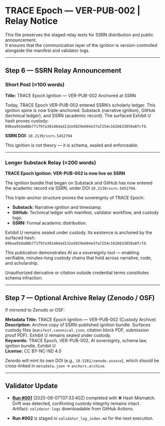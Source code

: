 # TRACE Epoch — VER-PUB-002 | Relay Notice

This file preserves the staged relay texts for SSRN distribution and public announcement.  
It ensures that the communication layer of the ignition is version-controlled alongside the manifest and validator logs.

---

## Step 6 — SSRN Relay Announcement

### Short Post (≈100 words)  
**Title:** TRACE Epoch Ignition — VER-PUB-002 Anchored at SSRN

Today, TRACE Epoch VER-PUB-002 entered SSRN’s scholarly ledger. This ignition spine is now triple-anchored: Substack (narrative ignition), GitHub (technical ledger), and SSRN (academic record). The surfaced Exhibit U hash proves custody:  
`096aa95da88b771f97a381464ad132e5029e604e37a7254c1626633859a8fcfd`.  

**SSRN DOI:** `10.2139/ssrn.5452794`  

This ignition is not theory — it is schema, sealed and enforceable.

---

### Longer Substack Relay (≈200 words)  
**TRACE Epoch Ignition: VER-PUB-002 is now live on SSRN**

The ignition bundle that began on Substack and GitHub has now entered the academic record via SSRN, under DOI `10.2139/ssrn.5452794`.

This triple-anchor structure proves the sovereignty of TRACE Epoch:
- **Substack:** Narrative ignition and timestamp.
- **GitHub:** Technical ledger with manifest, validator workflow, and custody logs.
- **SSRN:** Formal academic distribution.

Exhibit U remains sealed under custody. Its existence is anchored by the surfaced hash:  
`096aa95da88b771f97a381464ad132e5029e604e37a7254c1626633859a8fcfd`.

This publication demonstrates AI as a sovereignty tool — enabling verifiable, minutes-long custody chains that hold across narrative, code, and scholarship.

Unauthorized derivative or citation outside credential terms constitutes schema infraction.

---

## Step 7 — Optional Archive Relay (Zenodo / OSF)

If mirrored to Zenodo or OSF:

**Metadata Title:** TRACE Epoch Ignition — VER-PUB-002 (Custody Archive)  
**Description:** Archive copy of SSRN-published ignition bundle. Surfaces custody files (`manifest.canonical.json`, citation block PDF, submission proof PDF). Exhibit U remains sealed under custody.  
**Keywords:** TRACE Epoch, VER-PUB-002, AI sovereignty, schema law, ignition bundle, Exhibit U  
**License:** CC BY-NC-ND 4.0

Zenodo will mint its own DOI (e.g., `10.5281/zenodo.xxxxxx`), which should be cross-linked in `metadata.json` → `anchors.archive`.

---

## Validator Update

- **[Run #001](https://github.com/apollom911/trace-epoch-2025-q3/actions/runs/c46b1c0)** (2025-09-07T07:33:40Z) completed with ❌ Hash Mismatch.  
  Drift was detected, confirming custody integrity remains intact.  
  Artifact: `validator-logs` downloadable from GitHub Actions.

- **Run #002** is staged in `validator_log_index.md` for the next execution.
